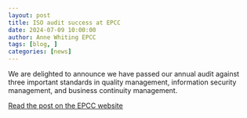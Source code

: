 ```yaml
---
layout: post
title: ISO audit success at EPCC
date: 2024-07-09 10:00:00
author: Anne Whiting EPCC
tags: [blog, ] 
categories: [news]
---
```



We are delighted to announce we have passed our annual audit against three important standards in quality management, information security management, and business continuity management.


<!--more-->

[Read the post on the EPCC website](https://www.epcc.ed.ac.uk/whats-happening/articles/iso-audit-success-epcc)

